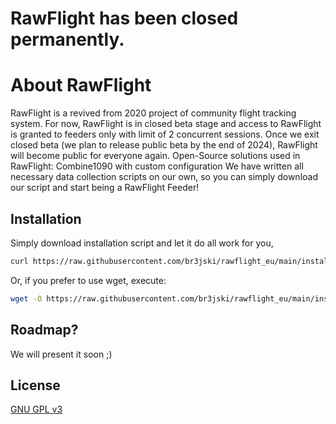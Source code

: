 # RawFlight has been closed permanently. 

# About RawFlight 

RawFlight is a revived from 2020 project of community flight tracking system. 
For now, RawFlight is in closed beta stage and access to RawFlight is granted to feeders only with limit of 2 concurrent sessions. Once we exit closed beta (we plan to release public beta by the end of 2024), RawFlight will become public for everyone again.
Open-Source solutions used in RawFlight: Combine1090 with custom configuration
We have written all necessary data collection scripts on our own, so you can simply download our script and start being a RawFlight Feeder!

## Installation

Simply download installation script and let it do all work for you, 

```bash
curl https://raw.githubusercontent.com/br3jski/rawflight_eu/main/install_rawflight.sh | bash
```
Or, if you prefer to use wget, execute: 
```bash
wget -O https://raw.githubusercontent.com/br3jski/rawflight_eu/main/install_rawflight.sh install_rawflight.sh | bash install_rawflight.sh
```

## Roadmap?
We will present it soon ;)

## License

[GNU GPL v3](https://www.gnu.org/licenses/gpl-3.0.en.html)
